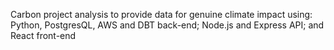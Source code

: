 Carbon project analysis to provide data for genuine climate impact using: Python, PostgresQL, AWS and DBT back-end; Node.js and Express API; and React front-end
